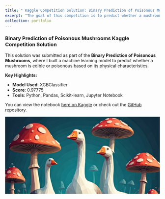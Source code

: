 ```yaml
---
title: " Kaggle Competition Solution: Binary Prediction of Poisonous Mushrooms"
excerpt: "The goal of this competition is to predict whether a mushroom is edible or poisonous based on its physical characteristics.<br/><img src='/images/kaggle/mushrooms.png'>"
collection: portfolio
---
```


### Binary Prediction of Poisonous Mushrooms Kaggle Competition Solution

This solution was submitted as part of the **Binary Prediction of Poisonous Mushrooms**, where I built a machine learning model to predict whether a mushroom is edible or poisonous based on its physical characteristics.

**Key Highlights:**
- **Model Used**: XGBClassifier
- **Score**: 0.97775
- **Tools**: Python, Pandas, Scikit-learn, Jupyter Notebook

You can view the notebook [here on Kaggle](https://www.kaggle.com/code/dimitrijschulz/ps4e8-poisonousmushrooms-score-0-97775) or check out the [GitHub repository](https://github.com/dmtschulz/kaggle-playground-solutions).

![Mushrooms Solution](/images/kaggle/mushrooms.png)

